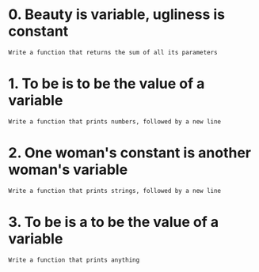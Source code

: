# 0. Beauty is variable, ugliness is constant
	Write a function that returns the sum of all its parameters

# 1. To be is to be the value of a variable
	Write a function that prints numbers, followed by a new line

# 2. One woman's constant is another woman's variable
	Write a function that prints strings, followed by a new line

# 3. To be is a to be the value of a variable
	Write a function that prints anything

